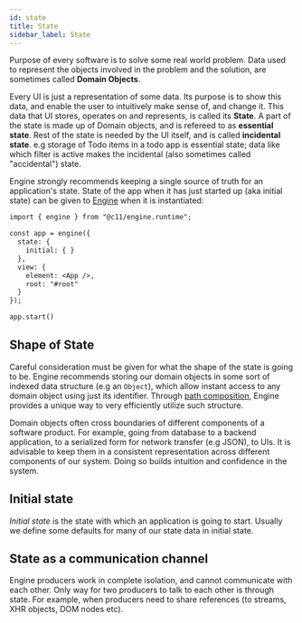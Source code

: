 ```yaml
---
id: state
title: State
sidebar_label: State
---
```


Purpose of every software is to solve some real world problem. Data used to
represent the objects involved in the problem and the solution, are sometimes
called **Domain Objects**.

Every UI is just a representation of some data. Its purpose is to show this
data, and enable the user to intuitively make sense of, and change it. This data
that UI stores, operates on and represents, is called its **State**. A part of
the state is made up of Domain objects, and is refereed to as **essential
state**. Rest of the state is needed by the UI itself, and is called
**incidental state**. e.g storage of Todo items in a todo app is essential
state; data like which filter is active makes the incidental (also sometimes
called "accidental") state.

Engine strongly recommends keeping a single source of truth for an application's
state. State of the app when it has just started up (aka initial state) can be
given to [Engine](/docs/implementations/react) when it is instantiated:

```diff
import { engine } from "@c11/engine.runtime";

const app = engine({
  state: {
    initial: { }
  },
  view: {
    element: <App />,
    root: "#root"
  }
});

app.start()
```

## Shape of State

Careful consideration must be given for what the shape of the state is going to
be. Engine recommends storing our domain objects in some sort of indexed data
structure (e.g an `Object`), which allow instant access to any domain object
using just its identifier. Through [path
composition](/docs/concepts/path-composition), Engine provides a unique way to
very efficiently utilize such structure.

Domain objects often cross boundaries of different components of a software
product. For example, going from database to a backend application, to a
serialized form for network transfer (e.g JSON), to UIs. It is advisable to keep
them in a consistent representation across different components of our system.
Doing so builds intuition and confidence in the system.

## Initial state

_Initial state_ is the state with which an application is going to start.
Usually we define some defaults for many of our state data in initial state.

## State as a communication channel

Engine producers work in complete isolation, and cannot communicate with each
other. Only way for two producers to talk to each other is through state. For
example, when producers need to share references (to streams, XHR objects, DOM
nodes etc).
